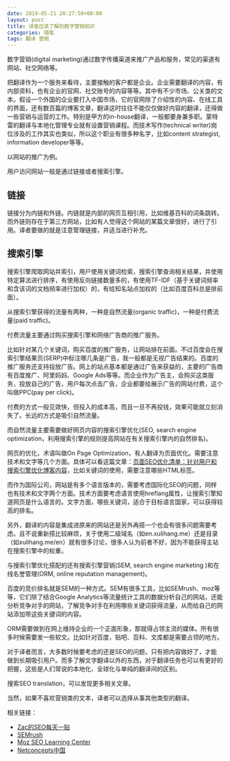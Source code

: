 ```yaml
---
date: 2019-05-21 20:27:50+08:00
layout: post
title: 译者应该了解的数字营销知识
categories: 随笔
tags: 翻译 营销
---
```


数字营销(digital marketing)通过数字传播渠道来推广产品和服务，常见的渠道有网站、社交网络等。

把翻译作为一个服务来看待，主要接触的客户都是企业。企业需要翻译的内容，有内部资料，也有企业的官网、社交账号的内容等等。其中有不少市场、公关类的文本。假设一个外国的企业要打入中国市场，它的官网除了介绍性的内容、在线工具的界面，还有数百篇的博客文章，翻译这时往往不能仅仅做好内容的翻译，还得做一些营销与运营的工作。特别是甲方的in-house翻译，一般都要身兼多职。蒙特雷的翻译与本地化管理专业就有设置营销课程。而技术写作(technical writer)岗位涉及的工作其实也类似，所以这个职业有很多种名字，比如content strategist, information developer等等。

以网站的推广为例。

用户访问网站一般是通过链接或者搜索引擎。

## 链接

链接分为内链和外链。内链就是内部的网页互相引用，比如维基百科的词条跳转。而外链则存在于第三方网站，比如有人觉得这个网站的某篇文章很好，进行了引用。译者要做的就是注意管理链接，并适当进行补充。

## 搜索引擎

搜索引擎爬取网站并索引，用户使用关键词检索，搜索引擎查询相关结果，并使用特定算法进行排序，有使用反向链接数量多的，有使用TF-IDF（基于关键词频率和含该词的文档频率进行加权）的，有给知名站点加权的（比如百度百科总是排前面）。

从搜索引擎获得的流量有两种，一种是自然流量(organic traffic)，一种是付费流量(paid traffic)。

付费流量主要通过购买搜索引擎和网络广告商的推广服务。

比如针对某几个关键词，购买百度的推广服务，让网站排在前面。不过百度会在搜索引擎结果页(SERP)中标注哪几条是广告，我一般都是无视广告结果的。百度的推广服务还支持投放广告。网上的站点基本都是通过广告来获益的，主要的广告商有百度推广、阿里妈妈、Google Ads等等。而企业作为广告主，会购买这类服务，投放自己的广告，用户每次点击广告，企业都要给展示广告的网站付费，这个叫做PPC(pay per click)。

付费的方式一般见效快，但投入的成本高，而且一旦不再投钱，效果可能就立刻消失了。长远的方式是吸引自然流量。

而自然流量主要需要做好网页内容的搜索引擎优化(SEO, search engine optimization，利用搜索引擎的规则提高网站在有关搜索引擎内的自然排名)。

网页的优化，术语叫做On Page Optimization，有人翻译为页面优化。需要注意技术和文字等几个方面。具体可以看这篇文章：[页面SEO优化清单：针对用户和搜索引擎优化博客内容](https://mp.weixin.qq.com/s/F_By3JMc3iD39raWctmBtg)，比如关键词的使用，需要注意哪些HTML标签。

而作为国际公司，网站是有多个语言版本的，需要考虑国际化SEO的问题，同样也有技术和文字两个方面。技术方面要考虑语言使用hreflang属性，让搜索引擎知道网页是什么语言的。文字方面，哪些关键词，适合于目标语言国家，可以获得较高的排名。

另外，翻译的内容是集成进原来的网站还是另外再搭一个也会有很多问题需要考虑。且不说重新搭比较麻烦，关于使用二级域名（如en.xulihang.me）还是目录（如xulihang.me/en）就有很多讨论，很多人认为前者不好，因为不能获得主站在搜索引擎中的权重。

与搜索引擎优化搭配的还有搜索引擎营销(SEM, search engine marketing )和在线名誉管理(ORM, online reputation management)。

百度的竞价排名就是SEM的一种方式。SEM有很多工具，比如SEMrush、moz等等，它们除了结合Google Analytics等流量统计工具的数据分析自己的网站，还能分析竞争对手的网站，了解竞争对手在利用哪些关键词获得流量，从而给自己的网站添加带这些关键词的内容。

ORM需要做到在网上维持企业的一个正面形象，那就得占领主流的媒体。所有很多时候需要发一些软文。比如针对百度，贴吧、百科、文库都是需要占领的地方。

对于译者而言，大多数时候要考虑的还是SEO的问题，只有把内容做好了，才能做到长期吸引用户。而多了解文字翻译以外的东西，对于翻译任务也可以有更好的把握，这些是人们常说的本地化、全球化与单纯的翻译间的区别。

搜索SEO translation，可以发现更多相关文章。

当然，如果不喜欢营销类的文本，译者可以选择从事其他类型的翻译。

相关链接：

* [Zac的SEO每天一贴](https://www.seozac.com/)
* [SEMrush](https://www.semrush.com/)
* [Moz SEO Learning Center](https://moz.com/learn/seo)
* [Netconcepts中国](http://www.netconcepts.cn/)


